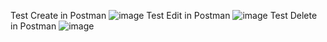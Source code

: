 Test Create in Postman
![image](https://github.com/Adpro-C4/microservice-katalog/assets/120009329/fbcbe8a0-87b2-43bc-a28b-1f2b9ff12674)
Test Edit in Postman
![image](https://github.com/Adpro-C4/microservice-katalog/assets/120009329/7fd0cdf0-9942-4d09-9b97-ac3951a25aba)
Test Delete in Postman
![image](https://github.com/Adpro-C4/microservice-katalog/assets/120009329/a3357eb0-8d6f-45d9-ada0-e31ba1411b60)


